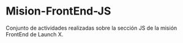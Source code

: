 # Mision-FrontEnd-JS

Conjunto de actividades realizadas sobre la sección JS de la misión FrontEnd de Launch X.
